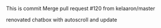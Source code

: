 This is commit Merge pull request #120 from kelaaron/master

renovated chatbox with autoscroll and update